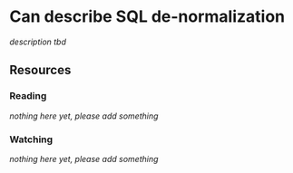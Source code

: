 # Can describe SQL de-normalization
_description tbd_
## Resources
### Reading
_nothing here yet, please add something_
### Watching
_nothing here yet, please add something_
